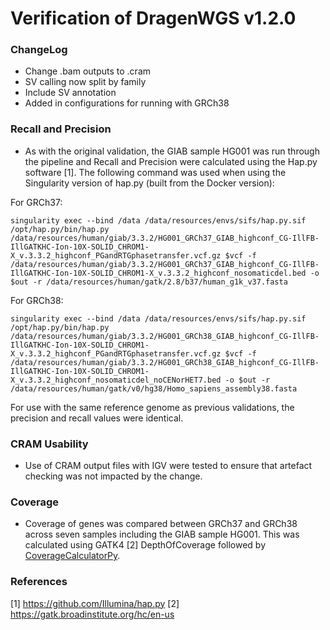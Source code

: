 # Verification of DragenWGS v1.2.0

### ChangeLog

* Change .bam outputs to .cram
* SV calling now split by family
* Include SV annotation
* Added in configurations for running with GRCh38

### Recall and Precision

* As with the original validation, the GIAB sample HG001 was run through the pipeline and Recall and Precision were calculated using the Hap.py software [1]. The following command was used when using the Singularity version of hap.py (built from the Docker version):

For GRCh37:

```
singularity exec --bind /data /data/resources/envs/sifs/hap.py.sif /opt/hap.py/bin/hap.py /data/resources/human/giab/3.3.2/HG001_GRCh37_GIAB_highconf_CG-IllFB-IllGATKHC-Ion-10X-SOLID_CHROM1-X_v.3.3.2_highconf_PGandRTGphasetransfer.vcf.gz $vcf -f /data/resources/human/giab/3.3.2/HG001_GRCh37_GIAB_highconf_CG-IllFB-IllGATKHC-Ion-10X-SOLID_CHROM1-X_v.3.3.2_highconf_nosomaticdel.bed -o $out -r /data/resources/human/gatk/2.8/b37/human_g1k_v37.fasta
```

For GRCh38:
```
singularity exec --bind /data /data/resources/envs/sifs/hap.py.sif /opt/hap.py/bin/hap.py /data/resources/human/giab/3.3.2/HG001_GRCh38_GIAB_highconf_CG-IllFB-IllGATKHC-Ion-10X-SOLID_CHROM1-X_v.3.3.2_highconf_PGandRTGphasetransfer.vcf.gz $vcf -f /data/resources/human/giab/3.3.2/HG001_GRCh38_GIAB_highconf_CG-IllFB-IllGATKHC-Ion-10X-SOLID_CHROM1-X_v.3.3.2_highconf_nosomaticdel_noCENorHET7.bed -o $out -r /data/resources/human/gatk/v0/hg38/Homo_sapiens_assembly38.fasta
```

For use with the same reference genome as previous validations, the precision and recall values were identical. 

### CRAM Usability

* Use of CRAM output files with IGV were tested to ensure that artefact checking was not impacted by the change.  

### Coverage 

* Coverage of genes was compared between GRCh37 and GRCh38 across seven samples including the GIAB sample HG001. This was calculated using GATK4 [2] DepthOfCoverage followed by [CoverageCalculatorPy](https://github.com/AWGL/CoverageCalculatorPy).

### References

[1] https://github.com/Illumina/hap.py
[2] https://gatk.broadinstitute.org/hc/en-us

